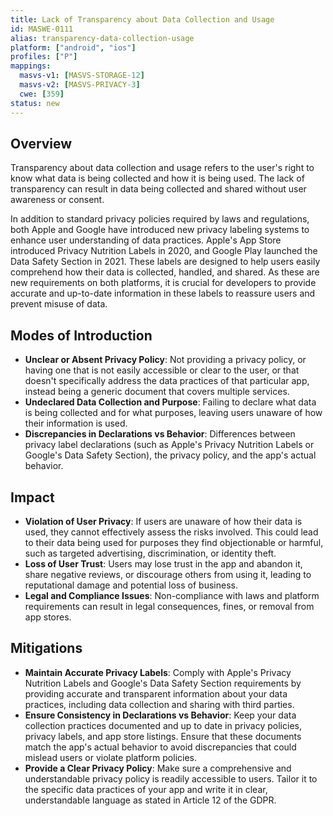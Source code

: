 ```yaml
---
title: Lack of Transparency about Data Collection and Usage
id: MASWE-0111
alias: transparency-data-collection-usage
platform: ["android", "ios"]
profiles: ["P"]
mappings:
  masvs-v1: [MASVS-STORAGE-12]
  masvs-v2: [MASVS-PRIVACY-3]
  cwe: [359]
status: new
---
```


## Overview

Transparency about data collection and usage refers to the user's right to know what data is being collected and how it is being used. The lack of transparency can result in data being collected and shared without user awareness or consent.

In addition to standard privacy policies required by laws and regulations, both Apple and Google have introduced new privacy labeling systems to enhance user understanding of data practices. Apple's App Store introduced Privacy Nutrition Labels in 2020, and Google Play launched the Data Safety Section in 2021. These labels are designed to help users easily comprehend how their data is collected, handled, and shared. As these are new requirements on both platforms, it is crucial for developers to provide accurate and up-to-date information in these labels to reassure users and prevent misuse of data.

## Modes of Introduction

- **Unclear or Absent Privacy Policy**: Not providing a privacy policy, or having one that is not easily accessible or clear to the user, or that doesn't specifically address the data practices of that particular app, instead being a generic document that covers multiple services.
- **Undeclared Data Collection and Purpose**: Failing to declare what data is being collected and for what purposes, leaving users unaware of how their information is used.
- **Discrepancies in Declarations vs Behavior**: Differences between privacy label declarations (such as Apple's Privacy Nutrition Labels or Google's Data Safety Section), the privacy policy, and the app's actual behavior.

## Impact

- **Violation of User Privacy**: If users are unaware of how their data is used, they cannot effectively assess the risks involved. This could lead to their data being used for purposes they find objectionable or harmful, such as targeted advertising, discrimination, or identity theft.
- **Loss of User Trust**: Users may lose trust in the app and abandon it, share negative reviews, or discourage others from using it, leading to reputational damage and potential loss of business.
- **Legal and Compliance Issues**: Non-compliance with laws and platform requirements can result in legal consequences, fines, or removal from app stores.

## Mitigations

- **Maintain Accurate Privacy Labels**: Comply with Apple's Privacy Nutrition Labels and Google's Data Safety Section requirements by providing accurate and transparent information about your data practices, including data collection and sharing with third parties.
- **Ensure Consistency in Declarations vs Behavior**: Keep your data collection practices documented and up to date in privacy policies, privacy labels, and app store listings. Ensure that these documents match the app's actual behavior to avoid discrepancies that could mislead users or violate platform policies.
- **Provide a Clear Privacy Policy**: Make sure a comprehensive and understandable privacy policy is readily accessible to users. Tailor it to the specific data practices of your app and write it in clear, understandable language as stated in Article 12 of the GDPR.
